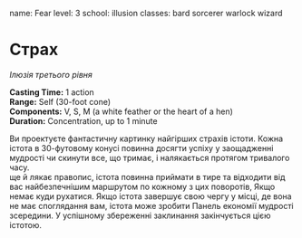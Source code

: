 name: Fear level: 3 school: illusion classes: bard sorcerer warlock wizard

# Страх
_Ілюзія третього рівня_

**Casting Time:** 1 action    
**Range:** Self (30-foot cone)    
**Components:** V, S, M (a white feather or the heart of a hen)    
**Duration:** Concentration, up to 1 minute

Ви проектуєте фантастичну картинку найгірших страхів істоти. Кожна істота в 30-футовому конусі повинна досягти успіху у заощадженні мудрості чи скинути все, що тримає, і налякається протягом тривалого часу.    
ще й лякає правопис, істота повинна приймати в тире та відходити від вас найбезпечнішим маршрутом по кожному з цих поворотів, Якщо немає куди рухатися. Якщо істота завершує свою чергу у місці, де вона не має споглядання вам, істота може зробити Панель економії мудрості зсередини. У успішному збереженні заклинання закінчується цією істотою. 